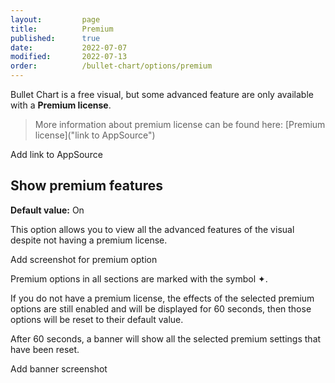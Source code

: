 ```yaml
---
layout:         page
title:          Premium
published:      true
date:           2022-07-07
modified:   	2022-07-13
order:          /bullet-chart/options/premium
---
```


Bullet Chart is a free visual, but some advanced feature are only available with a **Premium license**.

> More information about premium license can be found here: [Premium license]("link to AppSource")

<todo> Add link to AppSource </todo>

## Show premium features

**Default value:** On

This option allows you to view all the advanced features of the visual despite not having a premium license. 

<todo> Add screenshot for premium option </todo>

Premium options in all sections are marked with the symbol ✦. 

If you do not have a premium license, the effects of the selected premium options are still enabled and will be displayed for 60 seconds, then those options will be reset to their default value. 

After 60 seconds, a banner will show all the selected premium settings that have been reset.

<todo> Add banner screenshot </todo>

